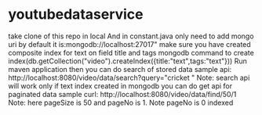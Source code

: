 # youtubedataservice
take clone of this repo in local
And in constant.java only need to add mongo uri by default it is:mongodb://localhost:27017"
make sure you have created composite index for text on field title and tags
mongodb command to create index(db.getCollection("video").createIndex({title:"text",tags:"text"}))
Run maven application
then you can do search of stored data sample api: http://localhost:8080/video/data/search?query="cricket "
Note: search api will work only if text index created in mongodb
you can do get api for paginated data sample curl: http://localhost:8080/video/data/find/50/1
Note: here pageSize is 50 and pageNo is 1. Note pageNo is 0 indexed
